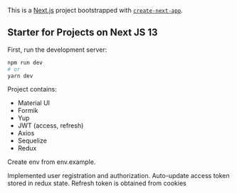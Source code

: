This is a [Next.js](https://nextjs.org/) project bootstrapped with [`create-next-app`](https://github.com/vercel/next.js/tree/canary/packages/create-next-app).

## Starter for Projects on Next JS 13

First, run the development server:

```bash
npm run dev
# or
yarn dev
```

Project contains:
- Material UI
- Formik
- Yup
- JWT (access, refresh)
- Axios
- Sequelize
- Redux

Create env from env.example.

Implemented user registration and authorization.
Auto-update access token stored in redux state. Refresh token is obtained from cookies